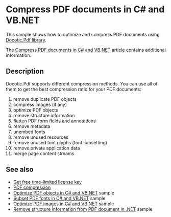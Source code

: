# Compress PDF documents in C# and VB.NET
This sample shows how to optimize and compress PDF documents using [Docotic.Pdf library](https://bitmiracle.com/pdf-library/).

The [Compress PDF documents in C# and VB.NET](https://bitmiracle.com/pdf-library/optimize/compress) article contains additional information.

## Description

Docotic.Pdf supports different compression methods. You can use all of them to get the best compression ratio for your PDF documents:
1. remove duplicate PDF objects
2. compress images (if any)
3. optimize PDF objects
4. remove structure information
5. flatten PDF form fields and annotations
6. remove metadata
7. unembed fonts
8. remove unused resources
9. remove unused font glyphs (font subsetting)
10. remove private application data
11. merge page content streams

## See also
* [Get free time-limited license key](https://bitmiracle.com/pdf-library/download)
* [PDF compression](https://bitmiracle.com/pdf-library/edit/#compression)
* [Optimize PDF objects in C# and VB.NET](/Samples/Compression/CompressWithSaveOptions) sample
* [Subset PDF fonts in C# and VB.NET](/Samples/Compression/FontSubsetting) sample
* [Optimize PDF images in C# and VB.NET](/Samples/Compression/OptimizeImages) sample
* [Remove structure information from PDF document in .NET](/Samples/Compression/RemoveStructureInformation) sample
